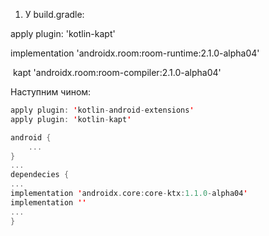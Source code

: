 1.  У build.gradle: 
    
apply plugin: 'kotlin-kapt' 

implementation 'androidx.room:room-runtime:2.1.0-alpha04' 

 kapt 'androidx.room:room-compiler:2.1.0-alpha04' 

Наступним чином:

```kotlin
apply plugin: 'kotlin-android-extensions'
apply plugin: 'kotlin-kapt'

android {
	...
}
...
dependecies {
...
implementation 'androidx.core:core-ktx:1.1.0-alpha04'
implementation ''
...
}
```